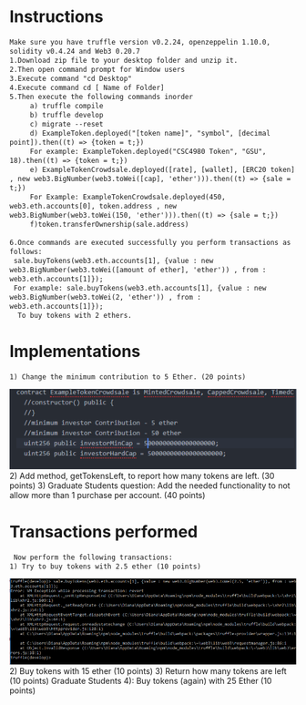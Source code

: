 # Instructions
	Make sure you have truffle version v0.2.24, openzeppelin 1.10.0, solidity v0.4.24 and Web3 0.20.7 
 	1.Download zip file to your desktop folder and unzip it.
	2.Then open command prompt for Window users
	3.Execute command "cd Desktop"
 	4.Execute command cd [ Name of Folder]
 	5.Then execute the following commands inorder 
         a) truffle compile 
         b) truffle develop 
         c) migrate --reset 
         d) ExampleToken.deployed("[token name]", "symbol", [decimal point]).then((t) => {token = t;}) 
         For example: ExampleToken.deployed("CSC4980 Token", "GSU", 18).then((t) => {token = t;}) 
         e) ExampleTokenCrowdsale.deployed([rate], [wallet], [ERC20 token] , new web3.BigNumber(web3.toWei([cap], 'ether'))).then((t) => {sale = t;}) 
         For Example: ExampleTokenCrowdsale.deployed(450, web3.eth.accounts[0], token.address , new web3.BigNumber(web3.toWei(150, 'ether'))).then((t) => {sale = t;}) 
         f)token.transferOwnership(sale.address) 
          
	6.Once commands are executed successfully you perform transactions as follows: 
 	 sale.buyTokens(web3.eth.accounts[1], {value : new web3.BigNumber(web3.toWei([amount of ether], 'ether')) , from : web3.eth.accounts[1]});
 	 For example: sale.buyTokens(web3.eth.accounts[1], {value : new web3.BigNumber(web3.toWei(2, 'ether')) , from : web3.eth.accounts[1]});
	  To buy tokens with 2 ethers.
  
# Implementations
	1) Change the minimum contribution to 5 Ether. (20 points)
![image](https://github.com/Dilianny/BlockchainHw3/blob/master/BChw3%20images/Changes%201.PNG)
	2) Add method, getTokensLeft, to report how many tokens are left. (30 points)
	3) Graduate Students question: Add the needed functionality to not allow more than 1 purchase per account. (40 points)

# Transactions performed
 	 Now perform the following transactions:
 	1) Try to buy tokens with 2.5 ether (10 points)
  ![image](https://github.com/Dilianny/BlockchainHw3/blob/master/BChw3%20images/Transaction%20fail.PNG)
  	2) Buy tokens with 15 ether (10 points)
  	3) Return how many tokens are left (10 points)
  	Graduate Students 4): Buy tokens (again) with 25 Ether (10 points)

